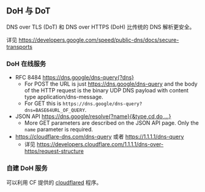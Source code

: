 ## DoH 与 DoT

DNS over TLS (DoT) 和 DNS over HTTPS (DoH) 比传统的 DNS 解析更安全。

详见 https://developers.google.com/speed/public-dns/docs/secure-transports

### DoH 在线服务

- RFC 8484 https://dns.google/dns-query{?dns}
  - For POST the URL is just https://dns.google/dns-query and the body of the HTTP request is the binary UDP DNS payload with content type application/dns-message.
  - For GET this is `https://dns.google/dns-query?dns=BASE64URL_OF_QUERY`.
- JSON API https://dns.google/resolve{?name}{&type,cd,do,…}
  - More GET parameters are described on the JSON API page. Only the `name` parameter is required.
- https://cloudflare-dns.com/dns-query 或者 https://1.1.1.1/dns-query
  - 详见 https://developers.cloudflare.com/1.1.1.1/dns-over-https/request-structure

### 自建 DoH 服务

可以利用 CF 提供的 [cloudflared](https://developers.cloudflare.com/1.1.1.1/dns-over-https/cloudflared-proxy) 程序。
